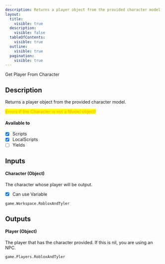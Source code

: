 ```yaml
---
description: Returns a player object from the provided character model.
layout:
  title:
    visible: true
  description:
    visible: false
  tableOfContents:
    visible: true
  outline:
    visible: true
  pagination:
    visible: true
---
```


Get Player From Character

## Description

Returns a player object from the provided character model.

<mark style="color:orange;">Errors if the Character is not a Model object!</mark>

#### Available to

* [x] Scripts
* [x] LocalScripts
* [ ] Yields

## Inputs

#### Character (Object)

The character whose player will be output.

* [x] Can use Variable

```
game.Workspace.RobloxAndTyler
```

## Outputs

#### Player (Object)

The player that has the character provided.
If this is nil, you are using an NPC.

```
game.Players.RobloxAndTyler
```
